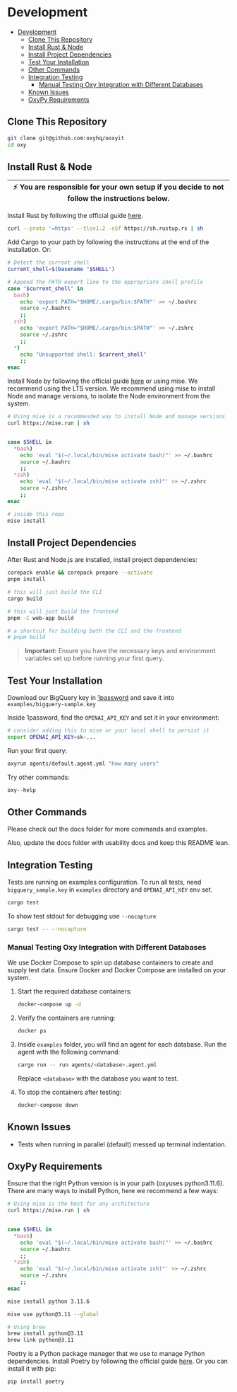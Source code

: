 # Development

- [Development](#development)
  - [Clone This Repository](#clone-this-repository)
  - [Install Rust \& Node](#install-rust--node)
  - [Install Project Dependencies](#install-project-dependencies)
  - [Test Your Installation](#test-your-installation)
  - [Other Commands](#other-commands)
  - [Integration Testing](#integration-testing)
    - [Manual Testing Oxy Integration with Different Databases](#manual-testing-oxy-integration-with-different-databases)
  - [Known Issues](#known-issues)
  - [OxyPy Requirements](#oxypy-requirements)

## Clone This Repository

```sh
git clone git@github.com:oxyhq/ooxyit
cd oxy
```

## Install Rust & Node

| :zap:        **You are responsible for your own setup if you decide to not follow the instructions below.** |
| ----------------------------------------------------------------------------------------------------------- |

Install Rust by following the official guide [here](https://www.rust-lang.org/tools/install).

```sh
curl --proto '=https' --tlsv1.2 -sSf https://sh.rustup.rs | sh
```

Add Cargo to your path by following the instructions at the end of the installation. Or:

```bash
# Detect the current shell
current_shell=$(basename "$SHELL")

# Append the PATH export line to the appropriate shell profile
case "$current_shell" in
  bash)
    echo 'export PATH="$HOME/.cargo/bin:$PATH"' >> ~/.bashrc
    source ~/.bashrc
    ;;
  zsh)
    echo 'export PATH="$HOME/.cargo/bin:$PATH"' >> ~/.zshrc
    source ~/.zshrc
    ;;
  *)
    echo "Unsupported shell: $current_shell"
    ;;
esac
```

Install Node by following the official guide [here](https://nodejs.org/en/download/) or using mise.
We recommend using the LTS version.
We recommend using mise to install Node and manage versions, to isolate the Node environment from the system.

```sh
# Using mise is a recommended way to install Node and manage versions
curl https://mise.run | sh


case $SHELL in
  *bash)
    echo 'eval "$(~/.local/bin/mise activate bash)"' >> ~/.bashrc
    source ~/.bashrc
    ;;
  *zsh)
    echo 'eval "$(~/.local/bin/mise activate zsh)"' >> ~/.zshrc
    source ~/.zshrc
    ;;
esac

# inside this repo
mise install
```

## Install Project Dependencies

After Rust and Node.js are installed, install project dependencies:

```sh
corepack enable && corepack prepare --activate
pnpm install

# this will just build the CLI
cargo build

# this will just build the frontend
pnpm -C web-app build

# a shortcut for building both the CLI and the frontend
# pnpm build
```

> **Important:** Ensure you have the necessary keys and environment variables set up before running your first query.

## Test Your Installation

Download our BigQuery key in [1password](https://hyperquery.1password.com/app#/lwrm73rxzjvbhi5hl3ludt2xcu/AllItems/lwrm73rxzjvbhi5hl3ludt2xcumv67bpwhm4f55j6e5k4y5jjnwa) and save it into `examples/bigquery-sample.key`

Inside 1password, find the `OPENAI_API_KEY` and set it in your environment:

```sh
# consider adding this to mise or your local shell to persist it
export OPENAI_API_KEY=sk-...
```

Run your first query:

```sh
oxyrun agents/default.agent.yml "how many users"
```

Try other commands:

```sh
oxy--help
```

## Other Commands

Please check out the docs folder for more commands and examples.

Also, update the docs folder with usability docs and keep this README lean.

## Integration Testing

Tests are running on examples configuration.
To run all tests, need `bigquery_sample.key` in `examples` directory and `OPENAI_API_KEY` env set.

```sh
cargo test
```

To show test stdout for debugging use `--nocapture`

```sh
cargo test -- --nocapture
```

### Manual Testing Oxy Integration with Different Databases

We use Docker Compose to spin up database containers to create and supply test data. Ensure Docker and Docker Compose are installed on your system.

1. Start the required database containers:

   ```sh
   docker-compose up -d
   ```

2. Verify the containers are running:

   ```sh
   docker ps
   ```

3. Inside `examples` folder, you will find an agent for each database. Run the agent with the following command:

   ```sh
   cargo run -- run agents/<database>.agent.yml
   ```

   Replace `<database>` with the database you want to test.

4. To stop the containers after testing:

   ```sh
   docker-compose down
   ```

## Known Issues

- Tests when running in parallel (default) messed up terminal indentation.

## OxyPy Requirements

Ensure that the right Python version is in your path (oxyuses python3.11.6). There are many ways to install Python, here we recommend a few ways:

```sh
# Using mise is the best for any architecture
curl https://mise.run | sh


case $SHELL in
  *bash)
    echo 'eval "$(~/.local/bin/mise activate bash)"' >> ~/.bashrc
    source ~/.bashrc
    ;;
  *zsh)
    echo 'eval "$(~/.local/bin/mise activate zsh)"' >> ~/.zshrc
    source ~/.zshrc
    ;;
esac

mise install python 3.11.6

mise use python@3.11 --global

```

```sh
# Using brew
brew install python@3.11
brew link python@3.11
```

Poetry is a Python package manager that we use to manage Python dependencies. Install Poetry by following the official guide [here](https://python-poetry.org/docs/). Or you can install it with pip:

```sh
pip install poetry
```
